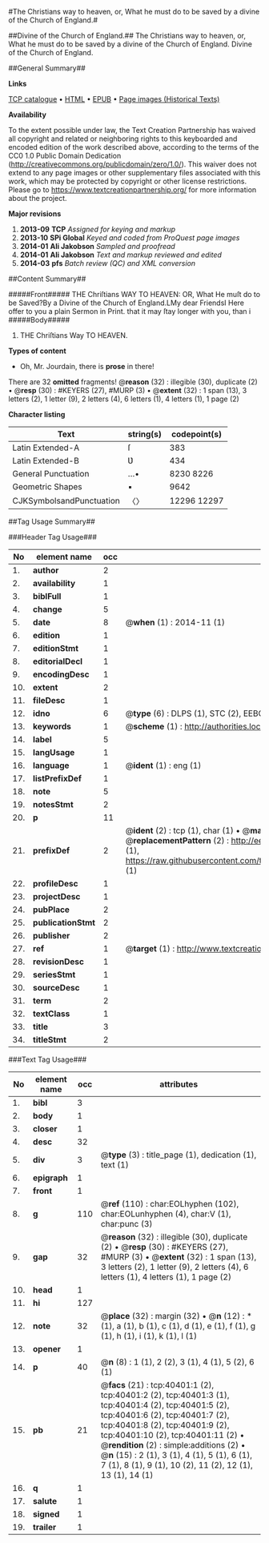 #The Christians way to heaven, or, What he must do to be saved by a divine of the Church of England.#

##Divine of the Church of England.##
The Christians way to heaven, or, What he must do to be saved by a divine of the Church of England.
Divine of the Church of England.

##General Summary##

**Links**

[TCP catalogue](http://www.ota.ox.ac.uk/tcp/)  • 
[HTML](http://tei.it.ox.ac.uk/tcp/Texts-HTML/free/A32/A32900.html)  • 
[EPUB](http://tei.it.ox.ac.uk/tcp/Texts-EPUB/free/A32/A32900.epub) • 
[Page images (Historical Texts)](https://historicaltexts.jisc.ac.uk/eebo-07915930e)

**Availability**

To the extent possible under law, the Text Creation Partnership has waived all copyright and related or neighboring rights to this keyboarded and encoded edition of the work described above, according to the terms of the CC0 1.0 Public Domain Dedication (http://creativecommons.org/publicdomain/zero/1.0/). This waiver does not extend to any page images or other supplementary files associated with this work, which may be protected by copyright or other license restrictions. Please go to https://www.textcreationpartnership.org/ for more information about the project.

**Major revisions**

1. __2013-09__ __TCP__ *Assigned for keying and markup*
1. __2013-10__ __SPi Global__ *Keyed and coded from ProQuest page images*
1. __2014-01__ __Ali Jakobson__ *Sampled and proofread*
1. __2014-01__ __Ali Jakobson__ *Text and markup reviewed and edited*
1. __2014-03__ __pfs__ *Batch review (QC) and XML conversion*

##Content Summary##

#####Front#####
THE Chriſtians WAY TO HEAVEN: OR, What He muſt do to be Saved?By a Divine of the Church of England.LMy dear FriendsI Here offer to you a plain Sermon in Print. that it may ſtay longer with you, than i
#####Body#####

1. THE Chriſtians Way TO HEAVEN.

**Types of content**

  * Oh, Mr. Jourdain, there is **prose** in there!

There are 32 **omitted** fragments! 
 @__reason__ (32) : illegible (30), duplicate (2)  •  @__resp__ (30) : #KEYERS (27), #MURP (3)  •  @__extent__ (32) : 1 span (13), 3 letters (2), 1 letter (9), 2 letters (4), 6 letters (1), 4 letters (1), 1 page (2)

**Character listing**


|Text|string(s)|codepoint(s)|
|---|---|---|
|Latin Extended-A|ſ|383|
|Latin Extended-B|Ʋ|434|
|General Punctuation|…•|8230 8226|
|Geometric Shapes|▪|9642|
|CJKSymbolsandPunctuation|〈〉|12296 12297|

##Tag Usage Summary##

###Header Tag Usage###

|No|element name|occ|attributes|
|---|---|---|---|
|1.|__author__|2||
|2.|__availability__|1||
|3.|__biblFull__|1||
|4.|__change__|5||
|5.|__date__|8| @__when__ (1) : 2014-11 (1)|
|6.|__edition__|1||
|7.|__editionStmt__|1||
|8.|__editorialDecl__|1||
|9.|__encodingDesc__|1||
|10.|__extent__|2||
|11.|__fileDesc__|1||
|12.|__idno__|6| @__type__ (6) : DLPS (1), STC (2), EEBO-CITATION (1), OCLC (1), VID (1)|
|13.|__keywords__|1| @__scheme__ (1) : http://authorities.loc.gov/ (1)|
|14.|__label__|5||
|15.|__langUsage__|1||
|16.|__language__|1| @__ident__ (1) : eng (1)|
|17.|__listPrefixDef__|1||
|18.|__note__|5||
|19.|__notesStmt__|2||
|20.|__p__|11||
|21.|__prefixDef__|2| @__ident__ (2) : tcp (1), char (1)  •  @__matchPattern__ (2) : ([0-9\-]+):([0-9IVX]+) (1), (.+) (1)  •  @__replacementPattern__ (2) : http://eebo.chadwyck.com/downloadtiff?vid=$1&page=$2 (1), https://raw.githubusercontent.com/textcreationpartnership/Texts/master/tcpchars.xml#$1 (1)|
|22.|__profileDesc__|1||
|23.|__projectDesc__|1||
|24.|__pubPlace__|2||
|25.|__publicationStmt__|2||
|26.|__publisher__|2||
|27.|__ref__|1| @__target__ (1) : http://www.textcreationpartnership.org/docs/. (1)|
|28.|__revisionDesc__|1||
|29.|__seriesStmt__|1||
|30.|__sourceDesc__|1||
|31.|__term__|2||
|32.|__textClass__|1||
|33.|__title__|3||
|34.|__titleStmt__|2||


###Text Tag Usage###

|No|element name|occ|attributes|
|---|---|---|---|
|1.|__bibl__|3||
|2.|__body__|1||
|3.|__closer__|1||
|4.|__desc__|32||
|5.|__div__|3| @__type__ (3) : title_page (1), dedication (1), text (1)|
|6.|__epigraph__|1||
|7.|__front__|1||
|8.|__g__|110| @__ref__ (110) : char:EOLhyphen (102), char:EOLunhyphen (4), char:V (1), char:punc (3)|
|9.|__gap__|32| @__reason__ (32) : illegible (30), duplicate (2)  •  @__resp__ (30) : #KEYERS (27), #MURP (3)  •  @__extent__ (32) : 1 span (13), 3 letters (2), 1 letter (9), 2 letters (4), 6 letters (1), 4 letters (1), 1 page (2)|
|10.|__head__|1||
|11.|__hi__|127||
|12.|__note__|32| @__place__ (32) : margin (32)  •  @__n__ (12) : * (1), a (1), b (1), c (1), d (1), e (1), f (1), g (1), h (1), i (1), k (1), l (1)|
|13.|__opener__|1||
|14.|__p__|40| @__n__ (8) : 1 (1), 2 (2), 3 (1), 4 (1), 5 (2), 6 (1)|
|15.|__pb__|21| @__facs__ (21) : tcp:40401:1 (2), tcp:40401:2 (2), tcp:40401:3 (1), tcp:40401:4 (2), tcp:40401:5 (2), tcp:40401:6 (2), tcp:40401:7 (2), tcp:40401:8 (2), tcp:40401:9 (2), tcp:40401:10 (2), tcp:40401:11 (2)  •  @__rendition__ (2) : simple:additions (2)  •  @__n__ (15) : 2 (1), 3 (1), 4 (1), 5 (1), 6 (1), 7 (1), 8 (1), 9 (1), 10 (2), 11 (2), 12 (1), 13 (1), 14 (1)|
|16.|__q__|1||
|17.|__salute__|1||
|18.|__signed__|1||
|19.|__trailer__|1||
